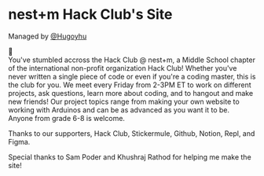 # nest+m Hack Club's Site

Managed by [@Hugoyhu](https://github.com/Hugoyhu)

👋   
You've stumbled accross the Hack Club @ nest+m, a Middle School chapter of the international non-profit organization Hack Club! Whether you've never written a single piece of code or even if you're a coding master, this is the club for you. We meet every Friday from 2-3PM ET to work on different projects, ask questions, learn more about coding, and to hangout and make new friends! Our project topics range from making your own website to working with Arduinos and can be as advanced as you want it to be. Anyone from grade 6-8 is welcome.

Thanks to our supporters, Hack Club, Stickermule, Github, Notion, Repl, and Figma.

Special thanks to Sam Poder and Khushraj Rathod for helping me make the site!
